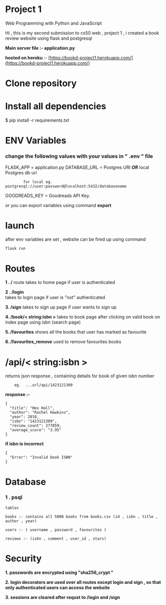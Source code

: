 # Project 1
  

Web Programming with Python and JavaScript


Hi , this is my second submission to cs50 web ,  project 1 , i created a book review website using flask and postgresql  

**Main server file :- application.py**

**hosted on heroku** :- [https://bookd-project1.herokuapp.com/](https://bookd-project1.herokuapp.com/)

# Clone repository

# Install all dependencies
$ pip install -r requirements.txt

# ENV Variables
### change the following values with your values in " .env " file
FLASK_APP = application.py 
DATABASE_URL = Postgres  URI  ***OR***  local Postgres db uri
					
			for local eg.  postgresql://user:password@localhost:5432/databasename
				 	 
GOODREADS_KEY = Goodreads API Key.

or you can export variables using  command **export**

# launch
after env variables are set , website can be fired up using command 

	flask run 
# Routes 

**1 .  /**
route  takes to home page if user is authenticated 

**2 .  /login**  
 takes to login page if user is "not" authenticated

**3. /sign**
takes to sign up page if user wants to sign up

**4. /book/< string:isbn >**
takes to book page after clicking on valid book on index page using isbn (search page)

**5. /favourites**
shows all the books that user has marked as favourite

**6. /favourites_remove**
used to remove favourites books


# /api/< string:isbn >

returns json response , containing details for book of given isbn number

		eg.  ...url/api/1423121309
		
**response :-**		

	{
	  "title": "Hex Hall", 
	  "author": "Rachel Hawkins", 
	  "year": 2010, 
	  "isbn": "1423121309", 
	  "review_count": 277859, 
	  "average_score": "3.95"
	}
  **if isbn is incorrect**

	{
	  "Error": "Invalid book ISBN"
	}
# Database 

### 1 . psql
	tables 
	
	books :- contains all 5000 books from books.csv (id , isbn , title , author , year)

	users :- ( username , password , favourites )

	reviews :- (isbn , comment , user_id , stars)
	

# Security 
**1. passwords are encrypted using  "sha256_crypt "**

**2. login decorators are used over all routes except login and sign , so that only authenticated users can access the website**

**3. sessions are cleared after requst to /login and /sign**
